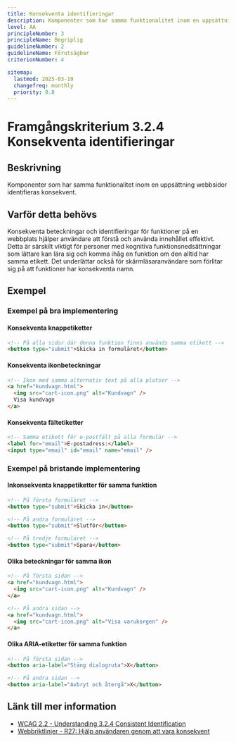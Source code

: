 ```yaml
---
title: Konsekventa identifieringar
description: Komponenter som har samma funktionalitet inom en uppsättning webbsidor identifieras konsekvent.
level: AA
principleNumber: 3
principleName: Begriplig
guidelineNumber: 2
guidelineName: Förutsägbar
criterionNumber: 4

sitemap:
  lastmod: 2025-03-19
  changefreq: monthly
  priority: 0.8
---
```


# Framgångskriterium 3.2.4 Konsekventa identifieringar

## Beskrivning

Komponenter som har samma funktionalitet inom en uppsättning webbsidor identifieras konsekvent.

## Varför detta behövs

Konsekventa beteckningar och identifieringar för funktioner på en webbplats hjälper användare att förstå och använda innehållet effektivt. Detta är särskilt viktigt för personer med kognitiva funktionsnedsättningar som lättare kan lära sig och komma ihåg en funktion om den alltid har samma etikett. Det underlättar också för skärmläsaranvändare som förlitar sig på att funktioner har konsekventa namn.

## Exempel

### Exempel på bra implementering

#### Konsekventa knappetiketter

```html
<!-- På alla sidor där denna funktion finns används samma etikett -->
<button type="submit">Skicka in formuläret</button>
```

#### Konsekventa ikonbeteckningar

```html
<!-- Ikon med samma alternativ text på alla platser -->
<a href="kundvagn.html">
  <img src="cart-icon.png" alt="Kundvagn" />
  Visa kundvagn
</a>
```

#### Konsekventa fältetiketter

```html
<!-- Samma etikett för e-postfält på alla formulär -->
<label for="email">E-postadress:</label>
<input type="email" id="email" name="email" />
```

### Exempel på bristande implementering

#### Inkonsekventa knappetiketter för samma funktion

```html
<!-- På första formuläret -->
<button type="submit">Skicka in</button>

<!-- På andra formuläret -->
<button type="submit">Slutför</button>

<!-- På tredje formuläret -->
<button type="submit">Spara</button>
```

#### Olika beteckningar för samma ikon

```html
<!-- På första sidan -->
<a href="kundvagn.html">
  <img src="cart-icon.png" alt="Kundvagn" />
</a>

<!-- På andra sidan -->
<a href="kundvagn.html">
  <img src="cart-icon.png" alt="Visa varukorgen" />
</a>
```

#### Olika ARIA-etiketter för samma funktion

```html
<!-- På första sidan -->
<button aria-label="Stäng dialogruta">X</button>

<!-- På andra sidan -->
<button aria-label="Avbryt och återgå">X</button>
```

## Länk till mer information

- [WCAG 2.2 - Understanding 3.2.4 Consistent Identification](https://www.w3.org/WAI/WCAG22/Understanding/consistent-identification.html)
- [Webbriktlinjer - R27: Hjälp användaren genom att vara konsekvent](https://www.digg.se/webbriktlinjer/alla-webbriktlinjer/hjalp-anvandaren-genom-att-vara-konsekvent)
